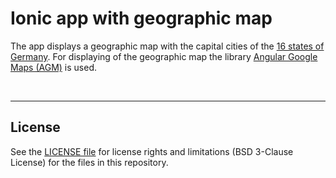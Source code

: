 # Ionic app with geographic map #

The app displays a geographic map with the capital cities of the [16 states of Germany](https://en.wikipedia.org/wiki/States_of_Germany).
For displaying of the geographic map the library [Angular Google Maps (AGM)](https://angular-maps.com) is used.

<br>

----

## License ##

See the [LICENSE file](LICENSE.md) for license rights and limitations (BSD 3-Clause License) for the files in this repository.

<br>